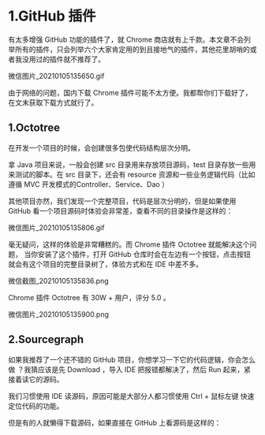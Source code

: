 # 1.GitHub 插件

有太多增强 GitHub 功能的插件了，就 Chrome 商店就有上千款。本文章不会列举所有的插件，只会列举六个大家肯定用的到且接地气的插件，其他花里胡哨的或者我没用过的插件就不推荐了。

微信图片_20210105135650.gif

由于网络的问题，国内下载 Chrome 插件可能不太方便。我都帮你们下载好了，在文末获取下载方式就行了。

## 1.Octotree

在开发一个项目的时候，会创建很多包使代码结构层次分明。

拿 Java 项目来说，一般会创建 src 目录用来存放项目源码，test 目录存放一些用来测试的脚本。在 src 目录下，还会有 resource 资源和一些业务逻辑代码（比如遵循 MVC 开发模式的Controller、Service、Dao ）

其他项目亦然，我们发现一个完整项目，代码是层次分明的，但是如果使用 GitHub 看一个项目源码时体验会非常差，查看不同的目录操作是这样的：

微信图片_20210105135806.gif

毫无疑问，这样的体验是非常糟糕的。而 Chrome 插件 Octotree 就能解决这个问题， 当你安装了这个插件，打开 GitHub 仓库时会在左边有一个按钮，点击按钮就会有这个项目的完整目录树了，体验方式和在 IDE 中差不多。

微信截图_20210105135836.png

Chrome 插件 Octotree 有 30W + 用户，评分 5.0 。

微信图片_20210105135900.png

## 2.Sourcegraph  
如果我推荐了一个还不错的 GitHub 项目，你想学习一下它的代码逻辑，你会怎么做 ？我猜应该是先 Download ，导入 IDE 把报错都解决了，然后 Run 起来，紧接着读它的源码。

我们习惯使用 IDE 读源码，原因可能是大部分人都习惯使用 Ctrl + 鼠标左键 快速定位代码的功能。

但是有的人就懒得下载源码，如果直接在 GitHub 上看源码是这样的：
